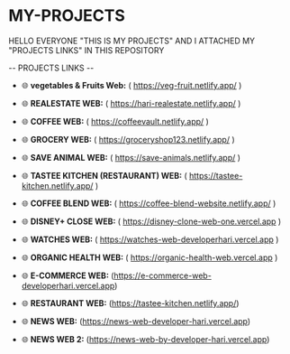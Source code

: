 # MY-PROJECTS
HELLO EVERYONE "THIS IS MY PROJECTS" AND I ATTACHED MY "PROJECTS LINKS" IN THIS REPOSITORY


-- PROJECTS LINKS --

- 🌐 **vegetables & Fruits Web:** (  https://veg-fruit.netlify.app/  )
 
- 🌐 **REALESTATE WEB:** (  https://hari-realestate.netlify.app/  )

- 🌐 **COFFEE WEB:** (  https://coffeevault.netlify.app/  )

- 🌐 **GROCERY WEB:** (  https://groceryshop123.netlify.app/  )

- 🌐 **SAVE ANIMAL WEB:** (  https://save-animals.netlify.app/  )

- 🌐 **TASTEE KITCHEN (RESTAURANT) WEB:** (  https://tastee-kitchen.netlify.app/  )

- 🌐 **COFFEE BLEND WEB:** (  https://coffee-blend-website.netlify.app/   )

- 🌐 **DISNEY+ CLOSE WEB:** (  https://disney-clone-web-one.vercel.app   )

- 🌐 **WATCHES WEB:** ( https://watches-web-developerhari.vercel.app )

- 🌐 **ORGANIC HEALTH WEB:** ( https://organic-health-web.vercel.app )

- 🌐 **E-COMMERCE WEB:** (https://e-commerce-web-developerhari.vercel.app)

- 🌐 **RESTAURANT WEB:** (https://tastee-kitchen.netlify.app/) 

- 🌐 **NEWS WEB:** (https://news-web-developer-hari.vercel.app)

- 🌐 **NEWS WEB 2:** (https://news-web-by-developer-hari.vercel.app)






